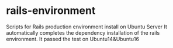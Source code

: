# rails-environment
Scripts for Rails production environment install on Ubuntu Server
It automatically completes the dependency installation of the rails environment.
It passed the test on Ubuntu14&Ubuntu16

